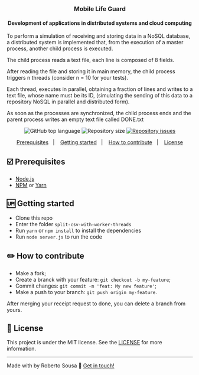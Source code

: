 
<h3 align="center">
	Mobile Life Guard
</h3>
<h4 align="center">
Development of applications in distributed systems and cloud computing
</h4>
<p align="left">
To perform a simulation of receiving and storing data in a NoSQL database,
a distributed system is implemented that, from the execution of a master process, another child process is executed.

The child process reads a text file, each line is composed of 8 fields.

After reading the file and storing it in main memory, the child process triggers n threads (consider n = 10 for your tests).

Each thread, executes in parallel, obtaining a fraction of lines and writes to a text file, whose name must be its ID, (simulating the sending of this data to a repository
NoSQL in parallel and distributed form).

As soon as the processes are synchronized, the child process ends and the parent process writes an empty text file called DONE.txt
</p>
<p align="center">
  <img alt="GitHub top language" src="https://img.shields.io/github/languages/top/robertosousa1/split-csv-with-worker-threads.svg">  
  <img alt="Repository size" src="https://img.shields.io/github/repo-size/robertosousa1/split-csv-with-worker-threads.svg">
  </a>
  <a href="https://github.com/robertosousa1/split-csv-with-worker-threads/issues">
    <img alt="Repository issues" src="https://img.shields.io/github/issues/robertosousa1/split-csv-with-worker-threads.svg">
  </a>
</p>

<p align="center">
  <a href="#ballot_box_with_check-prerequisites">Prerequisites</a>&nbsp;&nbsp;&nbsp;|&nbsp;&nbsp;&nbsp;
    <a href="#up-getting-started">Getting started</a>&nbsp;&nbsp;&nbsp;|&nbsp;&nbsp;&nbsp;
    <a href="#pencil2-how-to-contribute">How to contribute</a>&nbsp;&nbsp;&nbsp;|&nbsp;&nbsp;&nbsp;
  <a href="#memo-license">License</a>
</p>

## [](#prerequisites):ballot_box_with_check: Prerequisites
-   [Node.js](https://nodejs.org/en/)
-   [NPM](https://www.npmjs.com/) or [Yarn](https://yarnpkg.com/pt-BR/docs/install)

## [](#getting-started):up: Getting started

-   Clone this repo
-  Enter the folder `split-csv-with-worker-threads`
-  Run `yarn` or `npm install` to install the dependencies
- Run `node server.js` to run the code

## [](#how-to-contribute):pencil2: How to contribute

-   Make a fork;
-   Create a branck with your feature:  `git checkout -b my-feature`;
-   Commit changes:  `git commit -m 'feat: My new feature'`;
-   Make a push to your branch:  `git push origin my-feature`.

After merging your receipt request to done, you can delete a branch from yours.


## [](#license):memo: License
This project is under the MIT license. See the [LICENSE](https://github.com/robertosousa1/split-csv-with-worker-threads/blob/master/LICENSE) for more information.

----------

Made with by Roberto Sousa  👋  [Get in touch!](https://www.linkedin.com/in/robertosousa01/)
